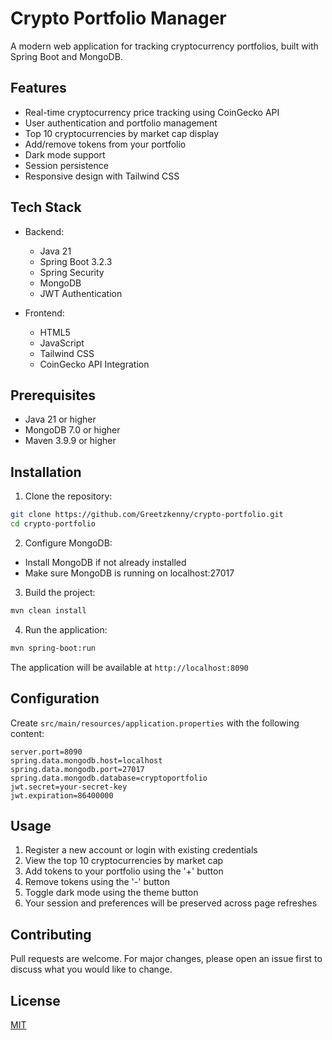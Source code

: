 # Crypto Portfolio Manager

A modern web application for tracking cryptocurrency portfolios, built with Spring Boot and MongoDB.

## Features

- Real-time cryptocurrency price tracking using CoinGecko API
- User authentication and portfolio management
- Top 10 cryptocurrencies by market cap display
- Add/remove tokens from your portfolio
- Dark mode support
- Session persistence
- Responsive design with Tailwind CSS

## Tech Stack

- Backend:
  - Java 21
  - Spring Boot 3.2.3
  - Spring Security
  - MongoDB
  - JWT Authentication

- Frontend:
  - HTML5
  - JavaScript
  - Tailwind CSS
  - CoinGecko API Integration

## Prerequisites

- Java 21 or higher
- MongoDB 7.0 or higher
- Maven 3.9.9 or higher

## Installation

1. Clone the repository:
```bash
git clone https://github.com/Greetzkenny/crypto-portfolio.git
cd crypto-portfolio
```

2. Configure MongoDB:
- Install MongoDB if not already installed
- Make sure MongoDB is running on localhost:27017

3. Build the project:
```bash
mvn clean install
```

4. Run the application:
```bash
mvn spring-boot:run
```

The application will be available at `http://localhost:8090`

## Configuration

Create `src/main/resources/application.properties` with the following content:
```properties
server.port=8090
spring.data.mongodb.host=localhost
spring.data.mongodb.port=27017
spring.data.mongodb.database=cryptoportfolio
jwt.secret=your-secret-key
jwt.expiration=86400000
```

## Usage

1. Register a new account or login with existing credentials
2. View the top 10 cryptocurrencies by market cap
3. Add tokens to your portfolio using the '+' button
4. Remove tokens using the '-' button
5. Toggle dark mode using the theme button
6. Your session and preferences will be preserved across page refreshes

## Contributing

Pull requests are welcome. For major changes, please open an issue first to discuss what you would like to change.

## License

[MIT](https://choosealicense.com/licenses/mit/) 